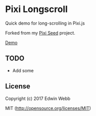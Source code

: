 # Pixi Longscroll

Quick demo for long-scrolling in Pixi.js

Forked from my [Pixi Seed](https://github.com/edwinwebb/pixi-longscroll) project.

[Demo](https://edwinwebb.github.io/pixi-longscroll/index.html)

## TODO
* Add some 

## License

Copyright (c) 2017 Edwin Webb

MIT (http://opensource.org/licenses/MIT)
